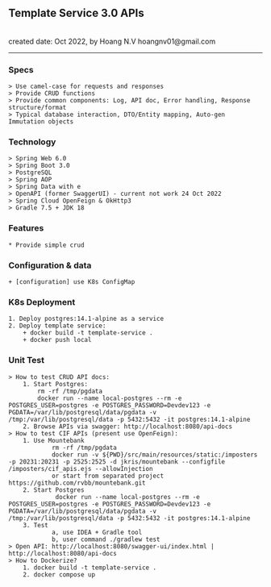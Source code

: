 <h2>Template Service 3.0 APIs</h2>
<br>created date: Oct 2022, by Hoang N.V hoangnv01@gmail.com

********************************************************************************************************* 
### Specs
    > Use camel-case for requests and responses 
    > Provide CRUD functions
    > Provide common components: Log, API doc, Error handling, Response structure/format
    > Typical database interaction, DTO/Entity mapping, Auto-gen Immutation objects

### Technology
	> Spring Web 6.0
    > Spring Boot 3.0
	> PostgreSQL
	> Spring AOP
	> Spring Data with e
	> OpenAPI (former SwaggerUI) - current not work 24 Oct 2022
	> Spring Cloud OpenFeign & OkHttp3
    > Gradle 7.5 + JDK 18 

### Features
	* Provide simple crud 

### Configuration & data
	+ [configuration] use K8s ConfigMap

### K8s Deployment
    1. Deploy postgres:14.1-alpine as a service
    2. Deploy template service:
        + docker build -t template-service .
        + docker push local
    
### Unit Test
	> How to test CRUD API docs:  
	    1. Start Postgres: 
            rm -rf /tmp/pgdata
            docker run --name local-postgres --rm -e POSTGRES_USER=postgres -e POSTGRES_PASSWORD=Devdev123 -e PGDATA=/var/lib/postgresql/data/pgdata -v /tmp:/var/lib/postgresql/data -p 5432:5432 -it postgres:14.1-alpine
        2. Browse APIs via swagger: http://localhost:8080/api-docs
    > How to test CIF APIs (present use OpenFeign):
        1. Use Mountebank
                rm -rf /tmp/pgdata
                docker run -v ${PWD}/src/main/resources/static:/imposters -p 20231:20231 -p 2525:2525 -d jkris/mountebank --configfile /imposters/cif_apis.ejs --allowInjection
                or start from separated project  https://github.com/rvbb/mountebank.git
        2. Start Postgres
                 docker run --name local-postgres --rm -e POSTGRES_USER=postgres -e POSTGRES_PASSWORD=Devdev123 -e PGDATA=/var/lib/postgresql/data/pgdata -v /tmp:/var/lib/postgresql/data -p 5432:5432 -it postgres:14.1-alpine
        3. Test
                a, use IDEA + Gradle tool
                b, user command ./gradlew test                        
    > Open API: http://localhost:8080/swagger-ui/index.html | http://localhost:8080/api-docs
    > How to Dockerize?
        1. docker build -t template-service .
        2. docker compose up
    
    
